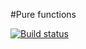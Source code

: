 #Pure functions

[![Build status](https://ci.appveyor.com/api/projects/status/7tc6vkmhcrqio23m?svg=true)](https://ci.appveyor.com/project/Vasilyev-Anton/pure-functions)
